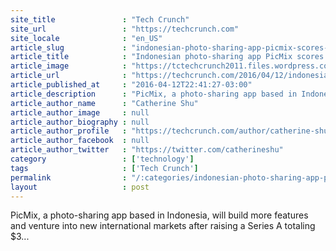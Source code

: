 ```yaml
---
site_title               : "Tech Crunch"
site_url                 : "https://techcrunch.com"
site_locale              : "en_US"
article_slug             : "indonesian-photo-sharing-app-picmix-scores-s3m-series-a"
article_title            : "Indonesian photo-sharing app PicMix scores $3M Series A"
article_image            : "https://tctechcrunch2011.files.wordpress.com/2016/04/picmix.jpg?w=764&h=400&crop=1"
article_url              : "https://techcrunch.com/2016/04/12/indonesian-photo-sharing-app-picmix-scores-3m-series-a/"
article_published_at     : "2016-04-12T22:41:27-03:00"
article_description      : "PicMix, a photo-sharing app based in Indonesia, will build more features and venture into new international markets after raising a Series A totaling $3..."
article_author_name      : "Catherine Shu"
article_author_image     : null
article_author_biography : null
article_author_profile   : "https://techcrunch.com/author/catherine-shu/"
article_author_facebook  : null
article_author_twitter   : "https://twitter.com/catherineshu"
category                 : ['technology']
tags                     : ['Tech Crunch']
permalink                : "/:categories/indonesian-photo-sharing-app-picmix-scores-s3m-series-a/"
layout                   : post
---
```


PicMix, a photo-sharing app based in Indonesia, will build more features and venture into new international markets after raising a Series A totaling $3...
